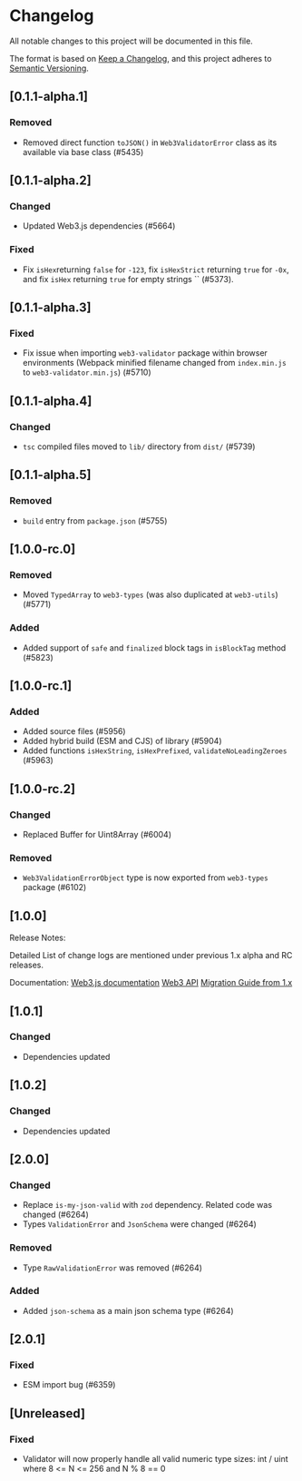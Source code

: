 # Changelog

All notable changes to this project will be documented in this file.

The format is based on [Keep a Changelog](https://keepachangelog.com/en/1.0.0/),
and this project adheres to [Semantic Versioning](https://semver.org/spec/v2.0.0.html).

<!-- EXAMPLE

## [1.0.0]

### Added

- I've added feature XY (#1000)

### Changed

- I've cleaned up XY (#1000)

### Deprecated

- I've deprecated XY (#1000)

### Removed

- I've removed XY (#1000)

### Fixed

- I've fixed XY (#1000)

### Security

- I've improved the security in XY (#1000)

-->

## [0.1.1-alpha.1]

### Removed

-   Removed direct function `toJSON()` in `Web3ValidatorError` class as its available via base class (#5435)

## [0.1.1-alpha.2]

### Changed

-   Updated Web3.js dependencies (#5664)

### Fixed

-   Fix `isHex`returning `false` for `-123`, fix `isHexStrict` returning `true` for `-0x`, and fix `isHex` returning `true` for empty strings `` (#5373).

## [0.1.1-alpha.3]

### Fixed

-   Fix issue when importing `web3-validator` package within browser environments (Webpack minified filename changed from `index.min.js` to `web3-validator.min.js`) (#5710)

## [0.1.1-alpha.4]

### Changed

-   `tsc` compiled files moved to `lib/` directory from `dist/` (#5739)

## [0.1.1-alpha.5]

### Removed

-   `build` entry from `package.json` (#5755)

## [1.0.0-rc.0]

### Removed

-   Moved `TypedArray` to `web3-types` (was also duplicated at `web3-utils`) (#5771)

### Added

-   Added support of `safe` and `finalized` block tags in `isBlockTag` method (#5823)

## [1.0.0-rc.1]

### Added

-   Added source files (#5956)
-   Added hybrid build (ESM and CJS) of library (#5904)
-   Added functions `isHexString`, `isHexPrefixed`, `validateNoLeadingZeroes` (#5963)

## [1.0.0-rc.2]

### Changed

-   Replaced Buffer for Uint8Array (#6004)

### Removed

-   `Web3ValidationErrorObject` type is now exported from `web3-types` package (#6102)

## [1.0.0]

Release Notes:

Detailed List of change logs are mentioned under previous 1.x alpha and RC releases.

Documentation:
[Web3.js documentation](https://docs.web3js.org/)
[Web3 API](https://docs.web3js.org/api)
[Migration Guide from 1.x](https://docs.web3js.org/guides/web3_upgrade_guide/x/)

## [1.0.1]

### Changed

-   Dependencies updated

## [1.0.2]

### Changed

-   Dependencies updated

## [2.0.0]

### Changed

-   Replace `is-my-json-valid` with `zod` dependency. Related code was changed (#6264)
-   Types `ValidationError` and `JsonSchema` were changed (#6264)

### Removed

-   Type `RawValidationError` was removed (#6264)

### Added

-   Added `json-schema` as a main json schema type (#6264)

## [2.0.1]

### Fixed

-   ESM import bug (#6359)

## [Unreleased]

### Fixed

-   Validator will now properly handle all valid numeric type sizes: int<N> / uint<N> where 8 <= N <= 256 and N % 8 == 0 
